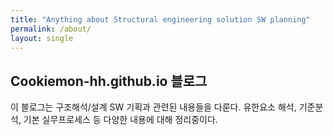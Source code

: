 ```yaml
---
title: "Anything about Structural engineering solution SW planning"
permalink: /about/
layout: single
---
```


## Cookiemon-hh.github.io 블로그

이 블로그는 구조해석/설계 SW 기획과 관련된 내용들을 다룬다.
유한요소 해석, 기준분석, 기본 실무프로세스 등
다양한 내용에 대해 정리중이다. 
